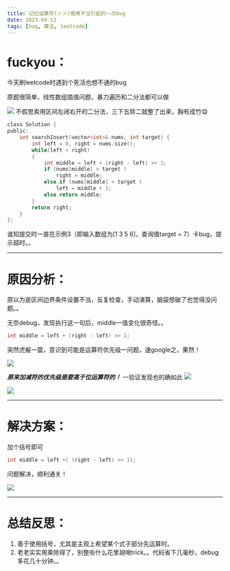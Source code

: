 ```yaml
---
title: 记位运算符(＞＞)使用不当引起的一次bug
date: 2023-04-13
tags: [bug, 算法, leetcode]
---
```


# fuckyou： 
今天刷leetcode时遇到个死活也想不通的bug

原题很简单，线性数组插值问题，暴力遍历和二分法都可以做

 ![](https://s2.loli.net/2023/04/13/ifSOReA2dapUFsh.png)
不假思索用区间左闭右开的二分法，三下五除二就整了出来，胸有成竹😋

```c
class Solution {
public:
    int searchInsert(vector<int>& nums, int target) {
        int left = 0, right = nums.size();
        while(left < right)
        {
            int middle = left + (right - left) >> 1;
            if (nums[middle] > target )
                right = middle;
            else if (nums[middle] < target )
                left = middle + 1;
            else return middle;
        }
        return right;
    }
};
```
谁知提交时一直在示例3（即输入数组为[1 3 5 6]，查询值target = 7）卡bug，提示超时。。


---



# 原因分析：

原以为是区间边界条件设置不当，反复检查，手动演算，脑袋想破了也觉得没问题。。

无奈debug，发现执行这一句后，middle一值变化很奇怪。。

```c
int middle = left + (right - left) >> 1;
```

突然虎躯一震，意识到可能是运算符优先级一问题，速google之，果然！

![](https://s2.loli.net/2023/04/13/ildhp5643oy9vXw.png)

***原来加减符的优先级是要高于位运算符的！***
一验证发现也的确如此
![](https://s2.loli.net/2023/04/13/r8KHytNjmulQXIv.png)



![](https://s2.loli.net/2023/04/13/pCmWrFxzQE8AY1T.png)


---

# 解决方案：
加个括号即可
```c
int middle = left +( (right - left) >> 1);
```
问题解决，顺利通关！



![](https://s2.loli.net/2023/04/13/vtzFBo3YmZqg4XV.png)

---

# 总结反思：
1. 善于使用括号，尤其是主观上希望某个式子部分先运算时。
2. 老老实实用乘除得了，别整些什么花里胡哨trick。。代码省下几毫秒，debug多花几十分钟。。